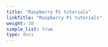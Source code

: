 ```yaml
---
title: "Raspberry Pi tutorials"
linkTitle: "Raspberry Pi tutorials"
weight: 30
simple_list: true
type: docs
---
```

